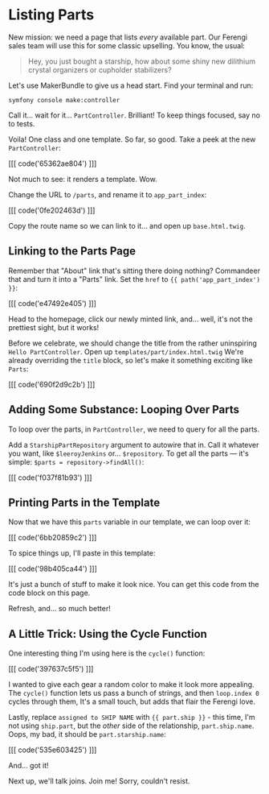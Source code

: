 # Listing Parts

New mission: we need a page that lists *every* available part.
Our Ferengi sales team will use this for some classic upselling. You know,
the usual:

> Hey, you just bought a starship, how about some shiny new dilithium crystal
> organizers or cupholder stabilizers?

Let's use MakerBundle to give us a head start. Find your terminal and run:

```terminal
symfony console make:controller
```

Call it... wait for it... `PartController`. Brilliant!
To keep things focused, say no to tests.

Voila! One class and one template. So far, so good. Take a peek at
the new `PartController`:

[[[ code('65362ae804') ]]]

Not much to see: it renders a template. Wow.

Change the URL to `/parts`, and rename it to `app_part_index`:

[[[ code('0fe202463d') ]]]

Copy the route name so we can link to it... and open up `base.html.twig`.

## Linking to the Parts Page

Remember that "About" link that's sitting there doing nothing? Commandeer
that and turn it into a "Parts" link. Set the `href` to `{{ path('app_part_index') }}`:

[[[ code('e47492e405') ]]]

Head to the homepage, click our newly minted link, and... well, it's not
the prettiest sight, but it works!

Before we celebrate, we should change the title from the
rather uninspiring `Hello PartController`. Open up `templates/part/index.html.twig`
We're already overriding the `title` block, so let's make it
something exciting like `Parts`:

[[[ code('690f2d9c2b') ]]]

## Adding Some Substance: Looping Over Parts

To loop over the parts, in `PartController`, we need to query for all the parts.

Add a `StarshipPartRepository` argument to autowire that in. Call it
whatever you want, like `$leeroyJenkins` or... `$repository`. To get all the parts —
it's simple: `$parts = repository->findAll()`:

[[[ code('f037f81b93') ]]]

## Printing Parts in the Template

Now that we have this `parts` variable in our template, we can loop over it:

[[[ code('6bb20859c2') ]]]

To spice things up, I'll paste in this template:

[[[ code('98b405ca44') ]]]

It's just a bunch of stuff to make it look nice. You can get this code
from the code block on this page.

Refresh, and... so much better! 

## A Little Trick: Using the Cycle Function

One interesting thing I'm using here is the `cycle()` function:

[[[ code('397637c5f5') ]]]

I wanted to give each gear a random color to make it look more appealing. The `cycle()`
function lets us pass a bunch of strings, and then `loop.index 0` cycles through them,
It's a small touch, but adds that flair the Ferengi love.

Lastly, replace `assigned to SHIP NAME` with `{{ part.ship }}` - this
time, I'm not using `ship.part`, but the *other* side of the relationship,
`part.ship.name`. Oops, my bad, it should be `part.starship.name`:

[[[ code('535e603425') ]]]

And... got it! 

Next up, we'll talk joins. Join me! Sorry, couldn't resist.
